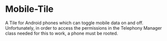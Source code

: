 # Mobile-Tile
A Tile for Android phones which can toggle mobile data on and off. Unfortunately, in order to access the permissions in the Telephony Manager class needed for this to work, a phone must be rooted.

